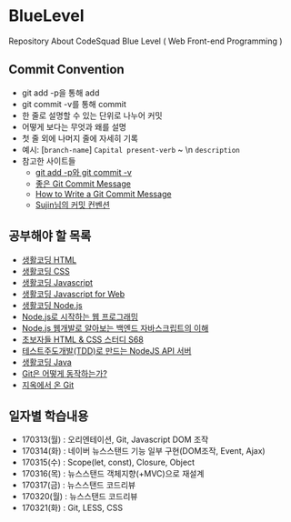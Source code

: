 # BlueLevel
Repository About CodeSquad Blue Level ( Web Front-end Programming )

## Commit Convention
- git add -p을 통해 add
- git commit -v를 통해 commit
- 한 줄로 설명할 수 있는 단위로 나누어 커밋
- 어떻게 보다는 무엇과 왜를 설명
- 첫 줄 외에 나머지 줄에 자세히 기록
- 예시: [`branch-name`] `Capital present-verb` ~ \n `description`
- 참고한 사이트들
  - [git add -p와 git commit -v](https://blog.outsider.ne.kr/1247)
  - [좋은 Git Commit Message](https://b.ssut.me/좋은-깃git-커밋-메시지-작성하기/)
  - [How to Write a Git Commit Message](https://item4.github.io/2016-11-01/How-to-Write-a-Git-Commit-Message/)
  - [Sujin님의 커밋 컨벤션](https://github.com/sujinleeme/PracticeJavascript/blob/master/readme.md)

## 공부해야 할 목록
- [생활코딩 HTML](https://opentutorials.org/course/2039)
- [생활코딩 CSS](https://opentutorials.org/course/2418)
- [생활코딩 Javascript](https://opentutorials.org/course/743)
- [생활코딩 Javascript for Web](https://opentutorials.org/course/1375)
- [생활코딩 Node.js](https://opentutorials.org/course/2136)
- [Node.js로 시작하는 웹 프로그래밍](https://github.com/dobestan/nodejs-101)
- [Node.js 웹개발로 알아보는 백엔드 자바스크립트의 이해](https://www.inflearn.com/course/node-js-웹개발/)
- [초보자들 HTML & CSS 스터디 S68](http://www.bsidesoft.com/?s=s68)
- [테스트주도개발(TDD)로 만드는 NodeJS API 서버](https://www.inflearn.com/course/테스트주도개발-tdd-nodejs-api/)
- [생활코딩 Java](https://opentutorials.org/course/1223)
- [Git은 어떻게 동작하는가?](https://play.google.com/store/books/details/John_Wiegley_Git은_어떻게_동작하는가?id=QR3BhpxgnCgC)
- [지옥에서 온 Git](https://opentutorials.org/course/2708)

## 일자별 학습내용
- 170313(월) : 오리엔테이션, Git, Javascript DOM 조작
- 170314(화) : 네이버 뉴스스탠드 기능 일부 구현(DOM조작, Event, Ajax)
- 170315(수) : Scope(let, const), Closure, Object
- 170316(목) : 뉴스스탠드 객체지향(+MVC)으로 재설계
- 170317(금) : 뉴스스탠드 코드리뷰
- 170320(월) : 뉴스스탠드 코드리뷰
- 170321(화) : Git, LESS, CSS
